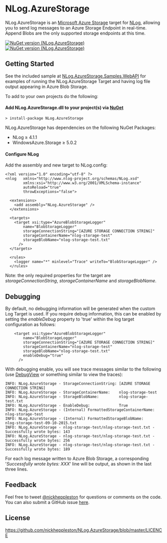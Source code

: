 NLog.AzureStorage
=================

NLog.AzureStorage is an [Microsoft Azure Storage](https://azure.microsoft.com/en-gb/services/storage) target for [NLog](https://github.com/jkowalski/NLog), allowing you to send log messages to an Azure Storage Endpoint in real-time. Append Blobs are the only supported storage endpoints at this time.

[![NuGet version (NLog.AzureStorage)](https://img.shields.io/nuget/v/NLog.AzureStorage.svg?style=flat)](https://www.nuget.org/packages/NLog.AzureStorage/)
[![NuGet version (NLog.AzureStorage)](https://img.shields.io/nuget/dt/NLog.AzureStorage.svg?style=flat)](https://www.nuget.org/packages/NLog.AzureStorage/)

## Getting Started

See the included sample at [NLog.AzureStorage.Samples.WebAPI](https://github.com/nickheppleston/NLog.AzureStorage/tree/master/src/NLog.AzureStorage.Samples.WebAPI) for examples of running the NLog.AzureStorage Target and having log file output appearing in Azure Blob Storage.

To add to your own projects do the following:

#### Add NLog.AzureStorage.dll to your project(s) via [NuGet](https://www.nuget.org/packages/NLog.AzureStorage/)

	> install-package NLog.AzureStorage

NLog.AzureStorage has dependencies on the following NuGet Packages:

- NLog ≥ 4.1.1
- WindowsAzure.Storage ≥ 5.0.2
	
#### Configure NLog

Add the assembly and new target to NLog.config:

	<?xml version="1.0" encoding="utf-8" ?>
	<nlog 	xmlns="http://www.nlog-project.org/schemas/NLog.xsd"
      		xmlns:xsi="http://www.w3.org/2001/XMLSchema-instance"
      		autoReload="true"
      		throwExceptions="false">

      <extensions>
        <add assembly="NLog.AzureStorage" />
      </extensions>

      <targets>
        <target xsi:type="AzureBlobStorageLogger"
            name="BlobStorageLogger"
            storageConnectionString="[AZURE STORAGE CONNECTION STRING]" 
            storageContainerName="nlog-storage-test" 
            storageBlobName="nlog-storage-test.txt" 
          />
      </targets>

      <rules>
        <logger name="*" minlevel="Trace" writeTo="BlobStorageLogger" />
      </rules>
  
Note:  the only required properties for the target are *storageConnectionString*, *storageContainerName* and *storageBlobName*.

## Debugging

By default, no debugging information will be generated when the custom Log Target is used. If you require debug information, this can be enabled by setting the *enableDebug* property to 'true' within the log target configuration as follows:

        <target xsi:type="AzureBlobStorageLogger"
            name="BlobStorageLogger"
            storageConnectionString="[AZURE STORAGE CONNECTION STRING]" 
            storageContainerName="nlog-storage-test" 
            storageBlobName="nlog-storage-test.txt"
            enableDebug="true"
          />

With debugging enable, you will see trace messages similar to the following (use [DebugView](https://technet.microsoft.com/en-us/library/bb896647.aspx) or something similar to view the traces):

	INFO: NLog.AzureStorage - StorageConnectionString: [AZURE STORAGE CONNECTION STRING] 
	INFO: NLog.AzureStorage - StorageContainerName:    nlog-storage-test
	INFO: NLog.AzureStorage - StorageBlobName:         nlog-storage-test.txt
	INFO: NLog.AzureStorage - EnableDebug:             True
	INFO: NLog.AzureStorage - (Internal) FormattedStorageContainerName:  nlog-storage-test
	INFO: NLog.AzureStorage - (Internal) FormattedStorageBlobName:       nlog-storage-test-09-10-2015.txt
	INFO: NLog.AzureStorage - nlog-storage-test/nlog-storage-test.txt - Successfully wrote bytes: 143
	INFO: NLog.AzureStorage - nlog-storage-test/nlog-storage-test.txt - Successfully wrote bytes: 256
	INFO: NLog.AzureStorage - nlog-storage-test/nlog-storage-test.txt - Successfully wrote bytes: 189

For each log message written to Azure Blob Storage, a corresponding '*Successfully wrote bytes: XXX*' line will be output, as shown in the last three lines.

## Feedback

Feel free to tweet [@nickheppleston](http://twitter.com/nickheppleston) for questions or comments on the code.  You can also submit a GitHub issue [here](https://github.com/nickheppleston/NLog.AzureStorage/issues).

## License

https://github.com/nickheppleston/NLog.AzureStorage/blob/master/LICENCE
